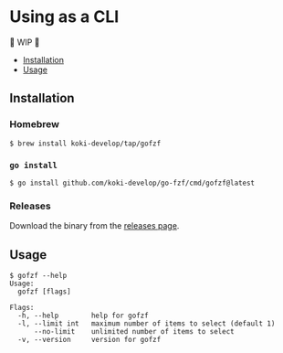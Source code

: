 # Using as a CLI

🚧 WIP 🚧

- [Installation](#installation)
- [Usage](#usage)

## Installation

### Homebrew

```console
$ brew install koki-develop/tap/gofzf
```

### `go install`

```console
$ go install github.com/koki-develop/go-fzf/cmd/gofzf@latest
```

### Releases

Download the binary from the [releases page](https://github.com/koki-develop/go-fzf/releases/latest).

## Usage

```console
$ gofzf --help
Usage:
  gofzf [flags]

Flags:
  -h, --help        help for gofzf
  -l, --limit int   maximum number of items to select (default 1)
      --no-limit    unlimited number of items to select
  -v, --version     version for gofzf
```
